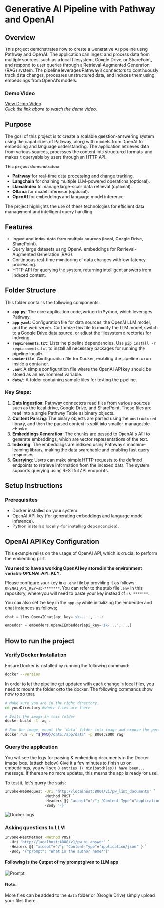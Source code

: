 # Generative AI Pipeline with Pathway and OpenAI

## Overview

This project demonstrates how to create a Generative AI pipeline using Pathway and OpenAI. The application can ingest and process data from multiple sources, such as a local filesystem, Google Drive, or SharePoint, and respond to user queries through a Retrieval-Augmented Generation (RAG) system. The pipeline leverages Pathway’s connectors to continuously track data changes, processes unstructured data, and indexes them using embeddings from OpenAI’s models.

### Demo Video

[View Demo Video](https://drive.google.com/file/d/1WctiyTdXDGfi_tVWRAWgHIrhTHu5EB6E/view?usp=sharing)  
*Click the link above to watch the demo video.*


## Purpose

The goal of this project is to create a scalable question-answering system using the capabilities of Pathway, along with models from OpenAI for embedding and language understanding. The application retrieves data from various sources, processes the content into structured formats, and makes it queryable by users through an HTTP API.

This project demonstrates:
- **Pathway** for real-time data processing and change tracking.
- **Langchain** for chaining multiple LLM-powered operations (optional).
- **LlamaIndex** to manage large-scale data retrieval (optional).
- **Ollama** for model inference (optional).
- **OpenAI** for embeddings and language model inference.

The project highlights the use of these technologies for efficient data management and intelligent query handling.

## Features

- Ingest and index data from multiple sources (local, Google Drive, SharePoint).
- Query large datasets using OpenAI embeddings for Retrieval-Augmented Generation (RAG).
- Continuous real-time monitoring of data changes with low-latency processing.
- HTTP API for querying the system, returning intelligent answers from indexed content.

## Folder Structure

This folder contains the following components:

- **`app.py`**: The core application code, written in Python, which leverages Pathway.
- **`app.yaml`**: Configuration file for data sources, the OpenAI LLM model, and the web server. Customize this file to modify the LLM model, switch to a Google Drive data source, or adjust the filesystem directories for indexing.
- **`requirements.txt`**: Lists the pipeline dependencies. Use `pip install -r requirements.txt` to install all necessary packages for running the pipeline locally.
- **`Dockerfile`**: Configuration file for Docker, enabling the pipeline to run inside a container.
- **`.env`**: A simple configuration file where the OpenAI API key should be stored as an environment variable.
- **`data/`**: A folder containing sample files for testing the pipeline.

### Key Steps:
1. **Data Ingestion**: Pathway connectors read files from various sources such as the local drive, Google Drive, and SharePoint. These files are read into a single Pathway Table as binary objects.
2. **Content Parsing**: The binary objects are parsed using the `unstructured` library, and then the parsed content is split into smaller, manageable chunks.
3. **Embeddings Generation**: The chunks are passed to OpenAI's API to generate embeddings, which are vector representations of the text.
4. **Indexing**: The embeddings are indexed using Pathway's machine-learning library, making the data searchable and enabling fast query responses.
5. **Querying**: Users can make simple HTTP requests to the defined endpoints to retrieve information from the indexed data. The system supports querying using RESTful API endpoints.


## Setup Instructions

### Prerequisites

- Docker installed on your system.
- OpenAI API key (for generating embeddings and language model inference).
- Python installed locally (for installing dependencies).


## OpenAI API Key Configuration

This example relies on the usage of OpenAI API, which is crucial to perform the embedding part.

**You need to have a working OpenAI key stored in the environment variable OPENAI_API_KEY**.

Please configure your key in a `.env` file by providing it as follows: `OPENAI_API_KEY=sk-*******`. You can refer to the stub file `.env` in this repository, where you will need to paste your key instead of `sk-*******`.

You can also set the key in the `app.py` while initializing the embedder and chat instances as follows;

```python
chat = llms.OpenAIChat(api_key='sk-...', ...)

embedder = embedders.OpenAIEmbedder(api_key='sk-...', ...)
```

## How to run the project

### Verify Docker Installation

Ensure Docker is installed by running the following command:

```bash
docker --version
```

In order to let the pipeline get updated with each change in local files, you need to mount the folder onto the docker. The following commands show how to do that.

```bash
# Make sure you are in the right directory.
cd yourDirectory #where files are there

# Build the image in this folder
docker build -t rag .

# Run the image, mount the `data` folder into image and expose the port `8000`
docker run -v "${PWD}/data:/app/data" -p 8000:8000 rag
```

### Query the application
You will see the logs for parsing & embedding documents in the Docker image logs. (attach below)
Give it a few minutes to finish up on embeddings, you will see `0 entries (x minibatch(es)) have been...` message.
If there are no more updates, this means the app is ready for use!

To test it, let's query the stats:
```bash
Invoke-WebRequest -Uri 'http://localhost:8000/v1/pw_list_documents' `
                  -Method POST `
                  -Headers @{ "accept"="/"; "Content-Type"="application/json" } `
                  -Body '{}'
```
![Docker logs](https://github.com/user-attachments/assets/ba8adb18-3b0a-4dc2-8539-c591b7b13ab5)


### Asking questions to LLM

```bash
Invoke-RestMethod -Method POST `
  -Uri 'http://localhost:8000/v1/pw_ai_answer' `
  -Headers @{ "accept"="/"; "Content-Type"="application/json" } `
  -Body '{"prompt": "What is the author name?"}'
```
#### Following is the Output of my prompt given to LLM app
![Prompt](https://github.com/user-attachments/assets/7b8d8ca6-0135-4d2b-91c4-f78b0ca6a0d9)



#### Note:

More files can be added to the `data` folder or (Google Drive) simply upload your files there.
